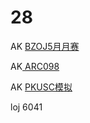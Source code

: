 # 28
AK [BZOJ5月月赛](https://www.lydsy.com/JudgeOnline/problemset.php?search=%5BLydsy1805%E6%9C%88%E8%B5%9B%5D)

AK[ ARC098](https://arc098.contest.atcoder.jp/)

AK [PKUSC模拟](http://newoj.ngrok.mengbierr.xyz:8080/contest/20)

loj 6041


